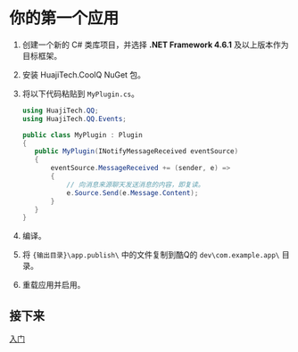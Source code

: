 # 你的第一个应用

1. 创建一个新的 C# 类库项目，并选择 **.NET Framework 4.6.1** 及以上版本作为目标框架。
2. 安装 HuajiTech.CoolQ NuGet 包。
3. 将以下代码粘贴到 `MyPlugin.cs`。

   ```csharp
   using HuajiTech.QQ;
   using HuajiTech.QQ.Events;

   public class MyPlugin : Plugin
   {
      public MyPlugin(INotifyMessageReceived eventSource)
      {
          eventSource.MessageReceived += (sender, e) =>
          {
              // 向消息来源聊天发送消息的内容，即复读。
              e.Source.Send(e.Message.Content);
          }
      }
   }
   ```

4. 编译。
5. 将 `{输出目录}\app.publish\` 中的文件复制到酷Q的 `dev\com.example.app\` 目录。
6. 重载应用并启用。

## 接下来

[入门](getting_started.md)
